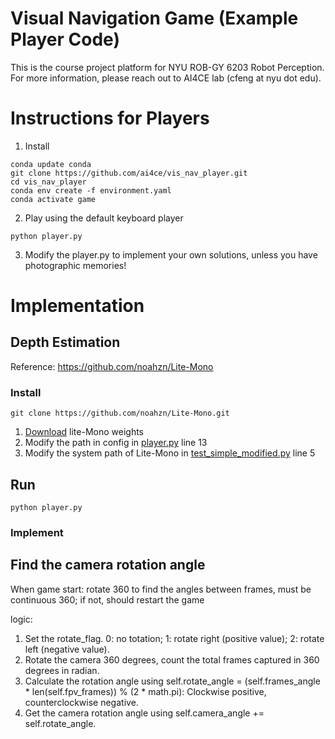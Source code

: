 # Visual Navigation Game (Example Player Code)

This is the course project platform for NYU ROB-GY 6203 Robot Perception. 
For more information, please reach out to AI4CE lab (cfeng at nyu dot edu).

# Instructions for Players
1. Install
```commandline
conda update conda
git clone https://github.com/ai4ce/vis_nav_player.git
cd vis_nav_player
conda env create -f environment.yaml
conda activate game
```

2. Play using the default keyboard player
```commandline
python player.py
```

3. Modify the player.py to implement your own solutions, 
unless you have photographic memories!

# Implementation

## Depth Estimation 
Reference: https://github.com/noahzn/Lite-Mono

### Install
```commandline
git clone https://github.com/noahzn/Lite-Mono.git
```

1. [Download](https://surfdrive.surf.nl/files/index.php/s/CUjiK221EFLyXDY) lite-Mono weights
2. Modify the path in config in [player.py](./player.py) line 13
3. Modify the system path of Lite-Mono in [test_simple_modified.py](./test_simple_modified.py) line 5


## Run 
```commandline
python player.py
```

### Implement
## Find the camera rotation angle
When game start: rotate 360 to find the angles between frames, must be continuous 360; if not, should restart the game

logic: 
1. Set the rotate_flag. 0: no totation; 1: rotate right (positive value); 2: rotate left (negative value).
2. Rotate the camera 360 degrees, count the total frames captured in 360 degrees in radian.
3. Calculate the rotation angle using self.rotate_angle = (self.frames_angle * len(self.fpv_frames)) % (2 * math.pi): Clockwise positive, counterclockwise negative.
4. Get the camera rotation angle using self.camera_angle += self.rotate_angle.